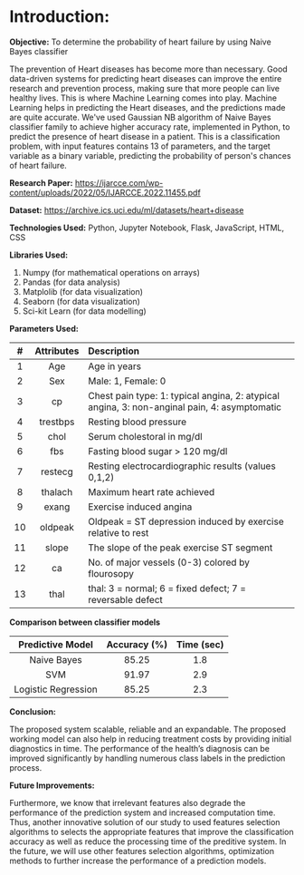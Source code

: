 # Introduction:

**Objective:** To determine the probability of heart failure by using Naive Bayes classifier 

The prevention of Heart diseases has become more than necessary. Good data-driven systems for predicting heart diseases can improve the entire research and prevention process, making sure that more people can live healthy lives. This is where Machine Learning comes into play. Machine Learning helps in predicting the Heart diseases, and the predictions made are quite accurate.
We've used Gaussian NB algorithm of Naive Bayes classifier family to achieve higher accuracy rate, implemented in Python, to predict the presence of heart disease in a patient. This is a classification problem, with input features contains 13 of parameters, and the target variable as a binary variable, predicting the probability of person's chances of heart failure.

**Research Paper:** https://ijarcce.com/wp-content/uploads/2022/05/IJARCCE.2022.11455.pdf

**Dataset:** https://archive.ics.uci.edu/ml/datasets/heart+disease

**Technologies Used:** Python, Jupyter Notebook, Flask, JavaScript, HTML, CSS

**Libraries Used:** 
1. Numpy (for mathematical operations on arrays)
2. Pandas (for data analysis)
3. Matplolib (for data visualization)
4. Seaborn (for data visualization)
5. Sci-kit Learn (for data modelling) 

**Parameters Used:**

| **#**  |  **Attributes** |   **Description**    |
| :--:| :--------: | :--------------------- | 
| 1  |   Age     |    Age in years |
| 2  |  Sex      | Male: 1, Female: 0  |
| 3  |  cp       | Chest pain type: 1: typical angina, 2: atypical angina, 3: non-anginal pain, 4: asymptomatic | 
| 4  |  trestbps | Resting blood pressure  |
| 5  |  chol     | Serum cholestoral in mg/dl |
| 6  |  fbs      | Fasting blood sugar > 120 mg/dl |
| 7  |  restecg  | Resting electrocardiographic results (values 0,1,2) |
| 8  |  thalach  | Maximum heart rate achieved |
| 9  |  exang    | Exercise induced angina |
| 10 |  oldpeak  | Oldpeak = ST depression induced by exercise relative to rest |
| 11 |  slope    | The slope of the peak exercise ST segment |
| 12 |  ca       | No. of major vessels (0-3) colored by flourosopy |
| 13 |  thal     | thal: 3 = normal; 6 = fixed defect; 7 = reversable defect |


**Comparison between classifier models**

| **Predictive Model** | **Accuracy (%)** | **Time (sec)**  |
| :--:                 |    :--------:    | :---------:      |
| Naive Bayes          | 85.25            | 1.8             |
| SVM                  | 91.97            | 2.9             |
| Logistic Regression  | 85.25            | 2.3             |

**Conclusion:**

The proposed system scalable, reliable and an expandable. The proposed working model can also help in reducing treatment costs by providing initial
diagnostics in time. The performance of the health’s diagnosis can be improved significantly by handling numerous class labels in the prediction process. 

**Future Improvements:**

Furthermore, we know that irrelevant features also degrade the performance of the prediction system and increased computation time. 
Thus, another innovative solution of our study to used features selection algorithms to selects the appropriate features that improve the classification accuracy as well as reduce the processing time of the preditive system.
In the future, we will use other features selection algorithms, optimization methods to further increase the performance of a prediction models.






